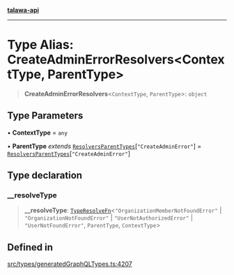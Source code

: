 [**talawa-api**](../../../README.md)

***

# Type Alias: CreateAdminErrorResolvers\<ContextType, ParentType\>

> **CreateAdminErrorResolvers**\<`ContextType`, `ParentType`\>: `object`

## Type Parameters

• **ContextType** = `any`

• **ParentType** *extends* [`ResolversParentTypes`](ResolversParentTypes.md)\[`"CreateAdminError"`\] = [`ResolversParentTypes`](ResolversParentTypes.md)\[`"CreateAdminError"`\]

## Type declaration

### \_\_resolveType

> **\_\_resolveType**: [`TypeResolveFn`](TypeResolveFn.md)\<`"OrganizationMemberNotFoundError"` \| `"OrganizationNotFoundError"` \| `"UserNotAuthorizedError"` \| `"UserNotFoundError"`, `ParentType`, `ContextType`\>

## Defined in

[src/types/generatedGraphQLTypes.ts:4207](https://github.com/Suyash878/talawa-api/blob/e4413cec641a837926071678fed3c7f67234e31e/src/types/generatedGraphQLTypes.ts#L4207)
